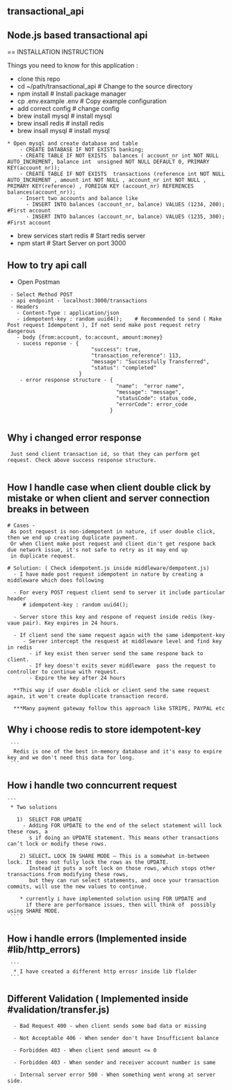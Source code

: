 ## transactional_api
## Node.js based transactional api

== INSTALLATION INSTRUCTION

Things you need to know for this application :

* clone this repo
* cd ~/path/transactional_api     # Change to the source directory
* npm install                     # Install package manager
* cp .env.example .env            # Copy example configuration
* add correct config              # change config
* brew install mysql              # install mysql
* brew insall redis               # install redis
* brew insall mysql               # install mysql

```
* Open mysql and create database and table
    - CREATE DATABASE IF NOT EXISTS banking;
    - CREATE TABLE IF NOT EXISTS  balances ( account_nr int NOT NULL AUTO_INCREMENT, balance int  unsigned NOT NULL DEFAULT 0, PRIMARY KEY(account_nr));
    - CREATE TABLE IF NOT EXISTS  transactions (reference int NOT NULL AUTO_INCREMENT , amount int NOT NULL , account_nr int NOT NULL , PRIMARY KEY(reference) , FOREIGN KEY (account_nr) REFERENCES balances(account_nr));
    - Insert two accounts and balance like 
      - INSERT INTO balances (account_nr, balance) VALUES (1234, 200); #First account
      - INSERT INTO balances (account_nr, balance) VALUES (1235, 300); #First account
```
      
              
* brew services start redis  # Start redis server
* npm start                  # Start Server on port 3000

## How to try api call
 * Open Postman
 ```
  - Select Method POST
  - api endpoint - localhost:3000/transactions
  - Headers
    - Content-Type : application/json
    - idempotent-key : random uuid4();    # Recommended to send ( Make Post request Idempotent ), If not send make post request retry dangerous
    - body {from:account, to:account, amount:money}
    - sucess reponse - {
                            "success": true,
                            "transaction_reference": 113,
                            "message": "Successfully Transferred",
                            "status": "completed"
                        }
     - error response structure - {
                                    "name":  "error name",
                                    "message": "message",
                                    "statusCode": status_code,
                                    "errorCode": error_code
                                  }
      
 ```
 ## Why i changed error response
   ```
    Just send client transaction id, so that they can perform get request. Check above success response structure.
    
   ```
 
 ## How I handle case when client double click by mistake or when client and server connection breaks in between
  ```
  # Cases -
   As post request is non-idempotent in nature, if user double click, then we end up creating duplicate payment.
   Or when Client make post request and client din't get respone back due network issue, it's not safe to retry as it may end up 
   in duplicate request.
  
  # Solution: ( Check idempotent.js inside middleware/dempotent.js)
    - I have made post request idempotent in nature by creating a middleware which does following
    
    - For every POST request client send to server it include particular header
       # idempotent-key : random uuid4();
       
    - Server store this key and respone of request inside redis (key-vaue pair). Key expires in 24 hours.
    
    - If client send the same request again with the same idempotent-key
       - Server intercept the resquest at middleware level and find key in redis 
         - if key exist then server send the same respone back to client. 
         - If key doesn't exits sever middleware  pass the request to controller to continue with request.
         - Expire the key after 24 hours
       
    **This way if user double click or client send the same request again, it won't create duplicate transaction record.
    
    ***Many payment gateway follow this approach like STRIPE, PAYPAL etc
   ``` 
    
  ## Why i choose redis to store idempotent-key
     ``` 
      Redis is one of the best in-memory database and it's easy to expire key and we don't need this data for long.
     ```
  
  ## How i handle two conncurrent request
    ``` 
     * Two solutions
     
       1)  SELECT FOR UPDATE 
         - Adding FOR UPDATE to the end of the select statement will lock these rows, a
           s if doing an UPDATE statement. This means other transactions can’t lock or modify these rows.
        
        2) SELECT… LOCK IN SHARE MODE — This is a somewhat in-between lock. It does not fully lock the rows as the UPDATE. 
           Instead it puts a soft lock on those rows, which stops other transactions from modifying these rows, 
           but they can run select statements, and once your transaction commits, will use the new values to continue.
           
        * currently i have implemented solution using FOR UPDATE and 
          if there are performance issues, then will think of  possibly using SHARE MODE.
     ```
  
  ## How i handle errors (Implemented inside #lib/http_errors)
     ```
      * I have created a different http errosr inside lib flolder
     ```
 
 ## Different Validation ( Implemented inside #validation/transfer.js)
   ```
     - Bad Request 400 - when client sends some bad data or missing
     
     - Not Acceptable 406 - When sender don't have Insufficient balance
     
     - Forbidden 403 - When client send amount <= 0
     
     - Forbidden 403 - When sender and receiver account number is same
     
     - Internal server error 500 - When something went wrong at server side.
   ```
